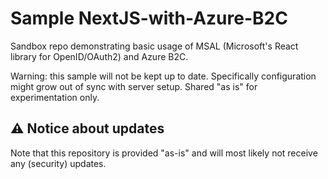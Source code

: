 # Sample NextJS-with-Azure-B2C

Sandbox repo demonstrating basic usage of MSAL (Microsoft's React library for OpenID/OAuth2) and Azure B2C.

Warning: this sample will not be kept up to date.
Specifically configuration might grow out of sync with server setup.
Shared "as is" for experimentation only.

## ⚠️ Notice about updates

Note that this repository is provided "as-is" and will most likely not receive any (security) updates.
